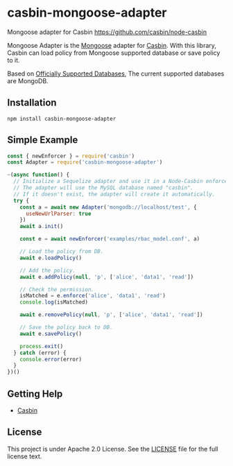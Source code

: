 # casbin-mongoose-adapter

Mongoose adapter for Casbin https://github.com/casbin/node-casbin

Mongoose Adapter is the [Mongoose](https://github.com/Automattic/mongoose/) adapter for [Casbin](https://github.com/casbin/node-casbin). With this library, Casbin can load policy from Mongoose supported database or save policy to it.

Based on [Officially Supported Databases](https://mongoosejs.com/docs/), The current supported databases are MongoDB.

## Installation

    npm install casbin-mongoose-adapter

## Simple Example

```js
const { newEnforcer } = require('casbin')
const Adapter = require('casbin-mongoose-adapter')

~(async function() {
  // Initialize a Sequelize adapter and use it in a Node-Casbin enforcer:
  // The adapter will use the MySQL database named "casbin".
  // If it doesn't exist, the adapter will create it automatically.
  try {
    const a = await new Adapter('mongodb://localhost/test', {
      useNewUrlParser: true
    })
    await a.init()

    const e = await newEnforcer('examples/rbac_model.conf', a)

    // Load the policy from DB.
    await e.loadPolicy()

    // Add the policy.
    await e.addPolicy(null, 'p', ['alice', 'data1', 'read'])

    // Check the permission.
    isMatched = e.enforce('alice', 'data1', 'read')
    console.log(isMatched)

    await e.removePolicy(null, 'p', ['alice', 'data1', 'read'])

    // Save the policy back to DB.
    await e.savePolicy()

    process.exit()
  } catch (error) {
    console.error(error)
  }
})()
```

## Getting Help

- [Casbin](https://github.com/casbin/node-casbin)

## License

This project is under Apache 2.0 License. See the [LICENSE](LICENSE) file for the full license text.
